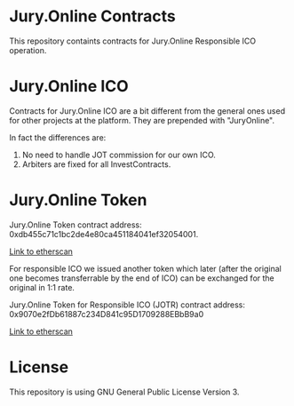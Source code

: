 # Jury.Online Contracts
This repository containts contracts for Jury.Online Responsible ICO operation.



# Jury.Online ICO
Contracts for Jury.Online ICO are a bit different from the general ones used for other projects at the platform. They are prepended with "JuryOnline".

In fact the differences are:
1. No need to handle JOT commission for our own ICO.
2. Arbiters are fixed for all InvestContracts.

# Jury.Online Token

Jury.Online Token contract address: 0xdb455c71c1bc2de4e80ca451184041ef32054001.

[Link to etherscan](https://etherscan.io/token/0xdb455c71c1bc2de4e80ca451184041ef32054001)


For responsible ICO we issued another token which later (after the original one becomes transferrable by the end of ICO)
can be exchanged for the original in 1:1 rate.

Jury.Online Token for Responsible ICO (JOTR) contract address: 0x9070e2fDb61887c234D841c95D1709288EBbB9a0

[Link to etherscan](https://etherscan.io/token/0x9070e2fDb61887c234D841c95D1709288EBbB9a0)

# License 

This repository is using GNU General Public License Version 3.

